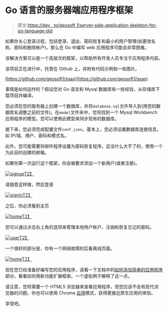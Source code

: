 # Go 语言的服务器端应用程序框架

> 原文:[https://dev . to/geosoft 1/server-side-application-skeleton-for-go-language-did](https://dev.to/geosoft1/server-side-application-skeleton-for-go-language-did)

如果你关心登录过程，包括登录、退出、密码恢复和最小的用户管理(如更改名称、密码和删除帐户)，那么在 Go 中编写 web 应用程序可能会非常困难。

该解决方案可以是一个高层次的框架，以帮助所有开发人员专注于应用程序内容。

该项目正在进行中，托管在 Github 上，并附有代码示例和一些图片。

[https://github.com/geosoft1/ssas](https://github.com/geosoft1/ssas)

事情是如何运作的？假设您对 Go 语言和 Mysql 数据库有一些经验，从存储库下载项目并编译。

您必须在您的服务器上创建一个数据库，并将`database.sql`文件导入到(用您的数据库名调整之前的文件)。在`model`文件夹中，您将找到一个 Mysql Workbench 应用程序的模型。您可以使用此模型来同步现有的数据库。

接下来，您必须完成配置文件`conf.json`。基本上，您必须设置数据库连接信息，如 IP/域、用户、密码和模式名。

此外，您可能需要将邮件程序设置为密码恢复程序。这没什么大不了的，使用一个为此目的创建的邮箱。

如果你第一次运行这个框架，你会被要求添加一个新用户(或者注册)。

[![signup](../Images/c02169ec8536e2b3cff6f2b8f020324b.png)T2】](https://res.cloudinary.com/practicaldev/image/fetch/s--daUVSek5--/c_limit%2Cf_auto%2Cfl_progressive%2Cq_auto%2Cw_880/https://github.com/geosoft1/ssas/raw/master/static/images/signup.png)

请随意这样做，然后登录

[![signin](../Images/974dff8073d45a136555ca59252ade36.png)T2】](https://res.cloudinary.com/practicaldev/image/fetch/s--0Gwzskd5--/c_limit%2Cf_auto%2Cfl_progressive%2Cq_auto%2Cw_880/https://github.com/geosoft1/ssas/raw/master/static/images/signin.png)

之后，你必须看到主页

[![home](../Images/47c55ae4ecbeb7e0253267148bd133b1.png)T2】](https://res.cloudinary.com/practicaldev/image/fetch/s---Z9hJyAv--/c_limit%2Cf_auto%2Cfl_progressive%2Cq_auto%2Cw_880/https://github.com/geosoft1/ssas/raw/master/static/images/home.png)

您可以通过点击右上角的选项来管理本地用户帐户、注销和恢复忘记的密码。

[![user](../Images/2ae38c4dfa661ee4dfac56c4285a5e5a.png)T2】](https://res.cloudinary.com/practicaldev/image/fetch/s---UiwYh-p--/c_limit%2Cf_auto%2Cfl_progressive%2Cq_auto%2Cw_880/https://github.com/geosoft1/ssas/raw/master/static/images/user.png)

一个很好的部分是，你有一个网络故障的后备离线页面。

[![home](../Images/dc3e1e64ea14459b80bd86348f6be133.png)T2】](https://res.cloudinary.com/practicaldev/image/fetch/s--qnxGIIy1--/c_limit%2Cf_auto%2Cfl_progressive%2Cq_auto%2Cw_880/https://github.com/geosoft1/ssas/raw/master/static/images/cache.png)

现在您已经准备好编写您的应用程序，请看一下文档中的[如何添加简单的应用程序](https://github.com/geosoft1/ssas#adding-a-simple-application)部分，看看如何用新功能扩展框架。一个虚拟例子解释了这一点。

请注意，您将需要一个 HTML5 浏览器来查看应用程序，但您应该不会有现代浏览器的问题。你也可以使用 Chrome [应用](https://developers.google.com/web/fundamentals/app-install-banners/)模式，获得更接近原生应用的体验。

享受吧。